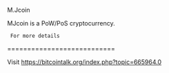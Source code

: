 
M.Jcoin 

MJcoin is a PoW/PoS cryptocurrency.

     For more details
===========================


Visit https://bitcointalk.org/index.php?topic=665964.0
